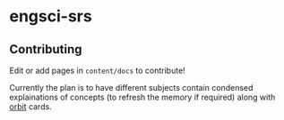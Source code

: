 # engsci-srs


## Contributing

Edit or add pages in `content/docs` to contribute!

Currently the plan is to have different subjects contain condensed explainations of concepts (to refresh the memory if required) along with [orbit](https://withorbit.com) cards.
